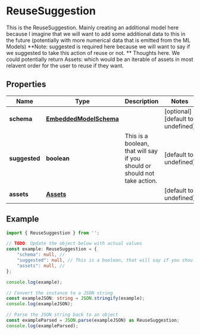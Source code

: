 
# ReuseSuggestion

This is the ReuseSuggestion. Mainly creating an additional model here because I imagine that we will want to add some additional data to this in the future (potentially with more numerical data that is emitted from the ML Models)  **Note: suggested is required here because we will want to say if we suggested to take this action of reuse or not.  ** Thoughts here. We could potentially return Assets: which would be an iterable of assets in most relavent order for the user to reuse if they want.

## Properties

Name | Type | Description | Notes
------------ | ------------- | ------------- | -------------
**schema** | [**EmbeddedModelSchema**](EmbeddedModelSchema) |  | [optional] [default to undefined]
**suggested** | **boolean** | This is a boolean, that will say if you should or should not take action. | [default to undefined]
**assets** | [**Assets**](Assets) |  | [default to undefined]

## Example

```typescript
import { ReuseSuggestion } from '';

// TODO: Update the object below with actual values
const example: ReuseSuggestion = {
    "schema": null, // 
    "suggested": null, // This is a boolean, that will say if you should or should not take action.
    "assets": null, // 
};

console.log(example);

// Convert the instance to a JSON string
const exampleJSON: string = JSON.stringify(example);
console.log(exampleJSON);

// Parse the JSON string back to an object
const exampleParsed = JSON.parse(exampleJSON) as ReuseSuggestion;
console.log(exampleParsed);
```




